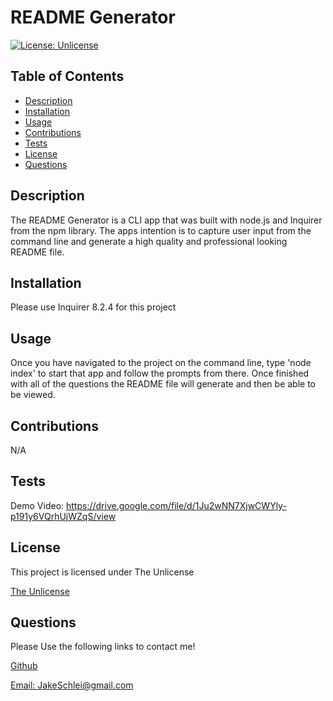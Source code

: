  
  
  # README Generator
  
  [![License: Unlicense](https://img.shields.io/badge/license-Unlicense-blue.svg)](http://unlicense.org/)

  ## Table of Contents
  - [Description](#description)
  - [Installation](#installation)
  - [Usage](#usage)
  - [Contributions](#contributions)
  - [Tests](#tests)
  - [License](#license)
  - [Questions](#questions)


  ## Description
  The README Generator is a CLI app that was built with node.js and Inquirer from the npm library. The apps intention is to capture user input from the command line and generate a high quality and professional looking README file.

  ## Installation
  Please use Inquirer 8.2.4 for this project

  ## Usage
  Once you have navigated to the project on the command line, type 'node index' to start that app and follow the prompts from there. Once finished with all of the questions the README file will generate and then be able to be viewed.

  ## Contributions
  N/A

  ## Tests
  Demo Video: 
   https://drive.google.com/file/d/1Ju2wNN7XjwCWYly-p191y6VQrhUjWZqS/view

  ## License 
 This project is licensed under The Unlicense

  [The Unlicense](http://unlicense.org/)

  

  ## Questions
  Please Use the following links to contact me!
  
  [Github](https://github.com/JakeSchlei)
  
 [Email: JakeSchlei@gmail.com](mailto:JakeSchlei@gmail.com)

